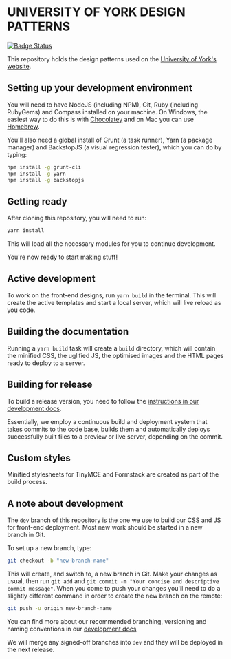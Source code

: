 # UNIVERSITY OF YORK DESIGN PATTERNS

[![Badge Status]][Build Status]

This repository holds the design patterns used on the [University of York's website][University].

## Setting up your development environment

You will need to have NodeJS (including NPM), Git, Ruby (including RubyGems) and Compass installed on your machine. On Windows, the easiest way to do this is with [Chocolatey] and on Mac you can use [Homebrew].

You'll also need a global install of Grunt (a task runner), Yarn (a package manager) and BackstopJS (a visual regression tester), which you can do by typing:

```bash
npm install -g grunt-cli
npm install -g yarn
npm install -g backstopjs
```

## Getting ready

After cloning this repository, you will need to run:

```bash
yarn install
```

This will load all the necessary modules for you to continue development.

You're now ready to start making stuff!

## Active development

To work on the front-end designs, run `yarn build` in the terminal. This will create the active templates and start a local server, which will live reload as you code.

## Building the documentation

Running a `yarn build` task will create a `build` directory, which will contain the minified CSS, the uglified JS, the optimised images and the HTML pages ready to deploy to a server.

## Building for release

To build a release version, you need to follow the [instructions in our development docs][Release Process].

Essentially, we employ a continuous build and deployment system that takes commits to the code base, builds them and automatically deploys successfully built files to a preview or live server, depending on the commit. 

## Custom styles

Minified stylesheets for TinyMCE and Formstack are created as part of the build process.

## A note about development

The `dev` branch of this repository is the one we use to build our CSS and JS for front-end deployment. Most new work should be started in a new branch in Git. 

To set up a new branch, type:

```bash
git checkout -b "new-branch-name"
```

This will create, and switch to, a new branch in Git. Make your changes as usual, then run `git add` and `git commit -m "Your concise and descriptive commit message"`. When you come to push your changes you'll need to do a slightly different command in order to create the new branch on the remote:

```bash
git push -u origin new-branch-name
```

You can find more about our recommended branching, versioning and naming conventions in our [development docs][Version Control]

We will merge any signed-off branches into `dev` and they will be deployed in the next release. 


<!----------------------------------------------------------------------------->

[Badge Status]: https://semaphoreci.com/api/v1/university-of-york/design-patterns/branches/dev/shields_badge.svg

[Release Process]: https://university-of-york.github.io/guides/release-process/
[Version Control]: https://university-of-york.github.io/version-control/
[Build Status]: https://semaphoreci.com/university-of-york/design-patterns
[University]: http://www.york.ac.uk

[Chocolatey]: https://chocolatey.org/
[Homebrew]: http://brew.sh/
